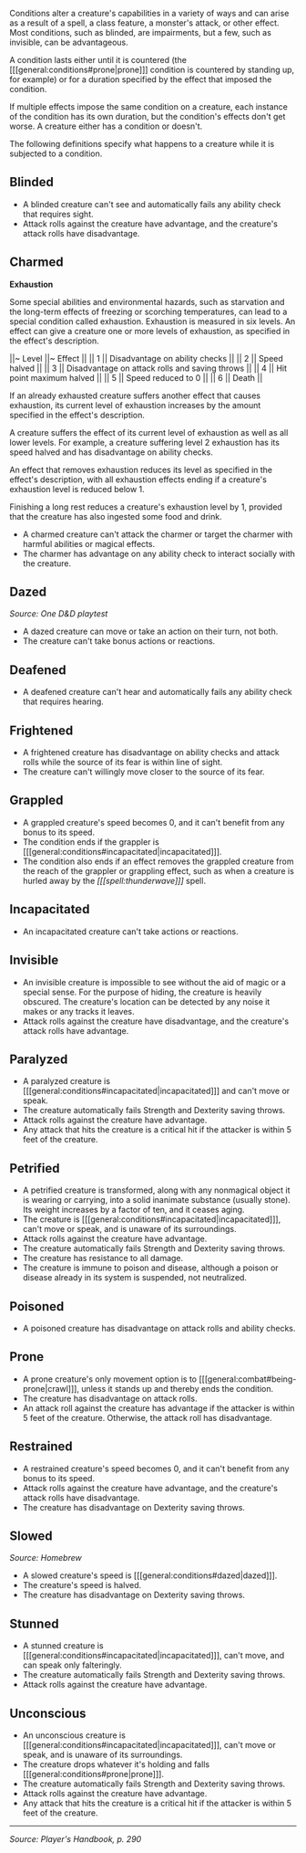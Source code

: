 Conditions alter a creature's capabilities in a variety of ways and can arise as a result of a spell, a class feature, a monster's attack, or other effect. Most conditions, such as blinded, are impairments, but a few, such as invisible, can be advantageous.

A condition lasts either until it is countered (the [[[general:conditions#prone|prone]]] condition is countered by standing up, for example) or for a duration specified by the effect that imposed the condition.

If multiple effects impose the same condition on a creature, each instance of the condition has its own duration, but the condition's effects don't get worse. A creature either has a condition or doesn't.

The following definitions specify what happens to a creature while it is subjected to a condition.

## Blinded

* A blinded creature can't see and automatically fails any ability check that requires sight.
* Attack rolls against the creature have advantage, and the creature's attack rolls have disadvantage.

## Charmed

<div class="phb-sidebar" markdown="1">

**Exhaustion**

Some special abilities and environmental hazards, such as starvation and the long-term effects of freezing or scorching temperatures, can lead to a special condition called exhaustion. Exhaustion is measured in six levels. An effect can give a creature one or more levels of exhaustion, as specified in the effect's description.

||~ Level ||~ Effect ||
|| 1 || Disadvantage on ability checks ||
|| 2 || Speed halved ||
|| 3 || Disadvantage on attack rolls and saving throws ||
|| 4 || Hit point maximum halved ||
|| 5 || Speed reduced to 0 ||
|| 6 || Death ||

If an already exhausted creature suffers another effect that causes exhaustion, its current level of exhaustion increases by the amount specified in the effect's description.

A creature suffers the effect of its current level of exhaustion as well as all lower levels. For example, a creature suffering level 2 exhaustion has its speed halved and has disadvantage on ability checks.

An effect that removes exhaustion reduces its level as specified in the effect's description, with all exhaustion effects ending if a creature's exhaustion level is reduced below 1.

Finishing a long rest reduces a creature's exhaustion level by 1, provided that the creature has also ingested some food and drink.

</div>

* A charmed creature can't attack the charmer or target the charmer with harmful abilities or magical effects.
* The charmer has advantage on any ability check to interact socially with the creature.

## Dazed

*Source: One D&D playtest*

* A dazed creature can move or take an action on their turn, not both.
* The creature can't take bonus actions or reactions.

## Deafened

* A deafened creature can't hear and automatically fails any ability check that requires hearing.

## Frightened

* A frightened creature has disadvantage on ability checks and attack rolls while the source of its fear is within line of sight.
* The creature can't willingly move closer to the source of its fear.

## Grappled

* A grappled creature's speed becomes 0, and it can't benefit from any bonus to its speed.
* The condition ends if the grappler is [[[general:conditions#incapacitated|incapacitated]]].
* The condition also ends if an effect removes the grappled creature from the reach of the grappler or grappling effect, such as when a creature is hurled away by the *[[[spell:thunderwave]]]* spell.

## Incapacitated

* An incapacitated creature can't take actions or reactions.

## Invisible

* An invisible creature is impossible to see without the aid of magic or a special sense. For the purpose of hiding, the creature is heavily obscured. The creature's location can be detected by any noise it makes or any tracks it leaves.
* Attack rolls against the creature have disadvantage, and the creature's attack rolls have advantage.

## Paralyzed

* A paralyzed creature is [[[general:conditions#incapacitated|incapacitated]]] and can't move or speak.
* The creature automatically fails Strength and Dexterity saving throws.
* Attack rolls against the creature have advantage.
* Any attack that hits the creature is a critical hit if the attacker is within 5 feet of the creature.

## Petrified

* A petrified creature is transformed, along with any nonmagical object it is wearing or carrying, into a solid inanimate substance (usually stone). Its weight increases by a factor of ten, and it ceases aging.
* The creature is [[[general:conditions#incapacitated|incapacitated]]], can't move or speak, and is unaware of its surroundings.
* Attack rolls against the creature have advantage.
* The creature automatically fails Strength and Dexterity saving throws.
* The creature has resistance to all damage.
* The creature is immune to poison and disease, although a poison or disease already in its system is suspended, not neutralized.

## Poisoned

* A poisoned creature has disadvantage on attack rolls and ability checks.

## Prone

* A prone creature's only movement option is to [[[general:combat#being-prone|crawl]]], unless it stands up and thereby ends the condition.
* The creature has disadvantage on attack rolls.
* An attack roll against the creature has advantage if the attacker is within 5 feet of the creature. Otherwise, the attack roll has disadvantage.

## Restrained

* A restrained creature's speed becomes 0, and it can't benefit from any bonus to its speed.
* Attack rolls against the creature have advantage, and the creature's attack rolls have disadvantage.
* The creature has disadvantage on Dexterity saving throws.

## Slowed

*Source: Homebrew*

* A slowed creature's speed is [[[general:conditions#dazed|dazed]]].
* The creature's speed is halved.
* The creature has disadvantage on Dexterity saving throws.

## Stunned

* A stunned creature is [[[general:conditions#incapacitated|incapacitated]]], can't move, and can speak only falteringly.
* The creature automatically fails Strength and Dexterity saving throws.
* Attack rolls against the creature have advantage.

## Unconscious

* An unconscious creature is [[[general:conditions#incapacitated|incapacitated]]], can't move or speak, and is unaware of its surroundings.
* The creature drops whatever it's holding and falls [[[general:conditions#prone|prone]]].
* The creature automatically fails Strength and Dexterity saving throws.
* Attack rolls against the creature have advantage.
* Any attack that hits the creature is a critical hit if the attacker is within 5 feet of the creature.

----

*Source: Player's Handbook, p. 290*